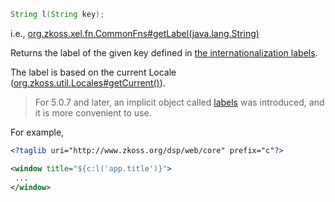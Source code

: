 ```java
String l(String key);
```

  
i.e.,
[org.zkoss.xel.fn.CommonFns#getLabel(java.lang.String)](https://www.zkoss.org/javadoc/latest/zk/org/zkoss/xel/fn/CommonFns.html#getLabel(java.lang.String))

Returns the label of the given key defined in [the internationalization labels]({{site.baseurl}}/zk_dev_ref/internationalization/labels).

The label is based on the current Locale
([org.zkoss.util.Locales#getCurrent()](https://www.zkoss.org/javadoc/latest/zk/org/zkoss/util/Locales.html#getCurrent())).

> For 5.0.7 and later, an implicit object called
> [labels](/zuml_ref/labels)
> was introduced, and it is more convenient to use.

For example,

```xml
<?taglib uri="http://www.zkoss.org/dsp/web/core" prefix="c"?>

<window title="${c:l('app.title')}">
 ...
</window>
```


